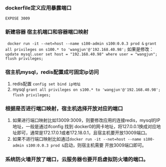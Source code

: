 ### dockerfile定义应用暴露端口
``` EXPOSE 3009 ```
### 新建容器 宿主机端口和容器端口映射
``` docker run -it --net=host --name s100-admin s100:0.0.3 prod &```
``` grant all privileges on s100.* to 'wangjun'@'192.168.40.98'; ```
如果是修改：``` update mysql.user set host = "192.168.40.98" where user = "wangjun";```
``` flush privileges; ```
### 宿主机mysql，redis配置成可固定ip访问
1. redis配置
``` config set bind ip地址 ```
2. mysql
``` grant all privileges on s100.* to 'wangjun'@'192.168.40.98'; ```
``` flush privileges; ```
### 根据是否进行端口映射，宿主机选择开放对应的端口
1. 如果进行端口映射比如13009:3009，则要修改应用的连接redis，mysql的IP地址，一般是通过ifconfig 找到 docker0的网卡地址，将127.0.0.1换成对应地址即可，通常是172.17.0.1或者172.18.0.1，且宿主机要开放13009端口。
2. 如果不进行端口映射比如通过```docker run -it --net=host --name s100-admin s100:0.0.3 prod &```启动，则宿主机需要
开放3009端口即可。
### 系统防火墙开放了端口，云服务器也要开启虚拟防火墙的端口。
